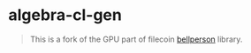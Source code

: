 # algebra-cl-gen

> This is a fork of the GPU part of filecoin [bellperson](https://github.com/filecoin-project/bellperson) library.
